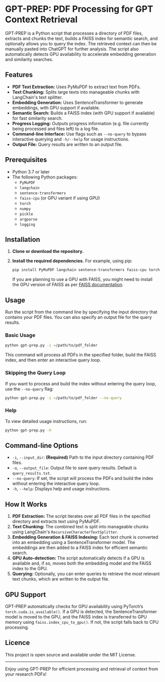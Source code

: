 # GPT-PREP: PDF Processing for GPT Context Retrieval

GPT-PREP is a Python script that processes a directory of PDF files, extracts and chunks the text, builds a FAISS index for semantic search, and optionally allows you to query the index. The retrieved context can then be manually pasted into ChatGPT for further analysis. The script also automatically detects GPU availability to accelerate embedding generation and similarity searches.

## Features

- **PDF Text Extraction:** Uses PyMuPDF to extract text from PDFs.
- **Text Chunking:** Splits large texts into manageable chunks with LangChain's text splitter.
- **Embedding Generation:** Uses SentenceTransformer to generate embeddings, with GPU support if available.
- **Semantic Search:** Builds a FAISS index (with GPU support if available) for fast similarity search.
- **Progress Logging:** Outputs progress information (e.g. file currently being processed and files left) to a log file.
- **Command-line Interface:** Use flags such as `--no-query` to bypass interactive querying and `-h/--help` for usage instructions.
- **Output File:** Query results are written to an output file.

## Prerequisites

- Python 3.7 or later
- The following Python packages:
  - `PyMuPDF`
  - `langchain`
  - `sentence-transformers`
  - `faiss-cpu` (or GPU variant if using GPU)
  - `torch`
  - `numpy`
  - `pickle`
  - `argparse`
  - `logging`

## Installation

1. **Clone or download the repository.**
2. **Install the required dependencies.** For example, using pip:

   ```bash
   pip install PyMuPDF langchain sentence-transformers faiss-cpu torch numpy
   ```

   If you are planning to use a GPU with FAISS, you might need to install the GPU version of FAISS as per [FAISS documentation](https://github.com/facebookresearch/faiss).

## Usage

Run the script from the command line by specifying the input directory that contains your PDF files. You can also specify an output file for the query results.

### Basic Usage

```bash
python gpt-prep.py -i ~/path/to/pdf_folder
```

This command will process all PDFs in the specified folder, build the FAISS index, and then enter an interactive query loop.

### Skipping the Query Loop

If you want to process and build the index without entering the query loop, use the `--no-query` flag:

```bash
python gpt-prep.py -i ~/path/to/pdf_folder --no-query
```

### Help

To view detailed usage instructions, run:

```bash
python gpt-prep.py -h
```

## Command-line Options

- `-i`, `--input_dir`: **(Required)** Path to the input directory containing PDF files.
- `-o`, `--output_file`: Output file to save query results. Default is `query_results.txt`.
- `--no-query`: If set, the script will process the PDFs and build the index without entering the interactive query loop.
- `-h`, `--help`: Displays help and usage instructions.

## How It Works

1. **PDF Extraction:** The script iterates over all PDF files in the specified directory and extracts text using PyMuPDF.
2. **Text Chunking:** The combined text is split into manageable chunks using LangChain's `RecursiveCharacterTextSplitter`.
3. **Embedding Generation & FAISS Indexing:** Each text chunk is converted into an embedding using a SentenceTransformer model. The embeddings are then added to a FAISS index for efficient semantic search.
4. **GPU Auto-detection:** The script automatically detects if a GPU is available and, if so, moves both the embedding model and the FAISS index to the GPU.
5. **Querying:** Optionally, you can enter queries to retrieve the most relevant text chunks, which are written to the output file.

## GPU Support

GPT-PREP automatically checks for GPU availability using PyTorch’s `torch.cuda.is_available()`. If a GPU is detected, the SentenceTransformer model is moved to the GPU, and the FAISS index is transferred to GPU memory using `faiss.index_cpu_to_gpu()`. If not, the script falls back to CPU processing.

## Licence

This project is open source and available under the MIT License.

---

Enjoy using GPT-PREP for efficient processing and retrieval of context from your research PDFs!

